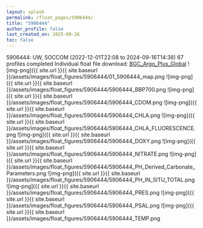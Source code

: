 ```yaml
---
layout: splash
permalink: /float_pages/5906444/
title: "5906444"
author_profile: false
last_created_on: 2025-09-26
toc: false
---
```

 
5906444: UW, SOCCOM (2022-12-01T22:08 to 2024-09-16T14:38)
67 profiles completed
Individual float file download: [BGC_Argo_Plus_Global](https://ftp.soest.hawaii.edu/bgc_argo_plus/Individual_Floats/outliers_removed/5906444_Sprof_processed.nc)
![img-png]({{ site.url }}{{ site.baseurl }}/assets/images/float_figures/5906444/01_5906444_map.png
![img-png]({{ site.url }}{{ site.baseurl }}/assets/images/float_figures/5906444/5906444_BBP700.png
![img-png]({{ site.url }}{{ site.baseurl }}/assets/images/float_figures/5906444/5906444_CDOM.png
![img-png]({{ site.url }}{{ site.baseurl }}/assets/images/float_figures/5906444/5906444_CHLA.png
![img-png]({{ site.url }}{{ site.baseurl }}/assets/images/float_figures/5906444/5906444_CHLA_FLUORESCENCE.png
![img-png]({{ site.url }}{{ site.baseurl }}/assets/images/float_figures/5906444/5906444_DOXY.png
![img-png]({{ site.url }}{{ site.baseurl }}/assets/images/float_figures/5906444/5906444_NITRATE.png
![img-png]({{ site.url }}{{ site.baseurl }}/assets/images/float_figures/5906444/5906444_PH_Derived_Carbonate_Parameters.png
![img-png]({{ site.url }}{{ site.baseurl }}/assets/images/float_figures/5906444/5906444_PH_IN_SITU_TOTAL.png
![img-png]({{ site.url }}{{ site.baseurl }}/assets/images/float_figures/5906444/5906444_PRES.png
![img-png]({{ site.url }}{{ site.baseurl }}/assets/images/float_figures/5906444/5906444_PSAL.png
![img-png]({{ site.url }}{{ site.baseurl }}/assets/images/float_figures/5906444/5906444_TEMP.png
